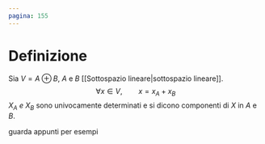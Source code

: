 ```yaml
---
pagina: 155
---
```

# Definizione
Sia $V = A\oplus B$, $A$ e $B$ [[Sottospazio lineare|sottospazio lineare]].
$$\forall x \in V,\qquad x=x_{A}+x_B$$
$X_{A}\ e\ X_B$ sono univocamente determinati e si dicono componenti di $X$ in $A$ e $B$.

guarda appunti per esempi